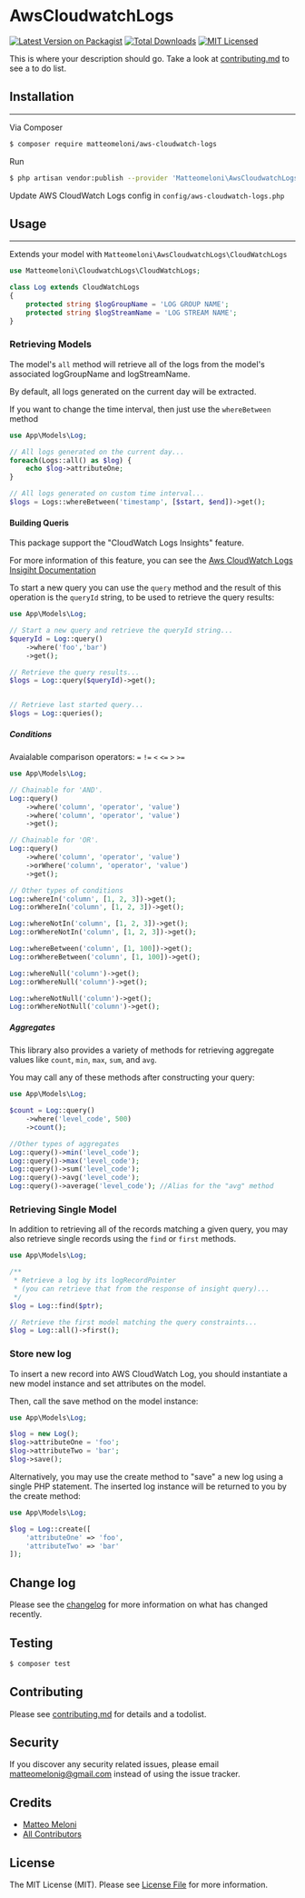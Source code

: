# AwsCloudwatchLogs

[![Latest Version on Packagist][ico-version]][link-packagist]
[![Total Downloads][ico-downloads]][link-downloads]
[![MIT Licensed](https://img.shields.io/badge/license-MIT-brightgreen.svg?style=flat-square)](LICENSE)

This is where your description should go. Take a look at [contributing.md][link-contributors] to see a to do list.

## Installation

---

Via Composer

```bash
$ composer require matteomeloni/aws-cloudwatch-logs
```

Run

```bash
$ php artisan vendor:publish --provider 'Matteomeloni\AwsCloudwatchLogs\AwsCloudwatchLogsServiceProvider'
```

Update AWS CloudWatch Logs config in `config/aws-cloudwatch-logs.php`

## Usage

---

Extends your model with `Matteomeloni\AwsCloudwatchLogs\CloudWatchLogs`

```php
use Matteomeloni\CloudwatchLogs\CloudWatchLogs;

class Log extends CloudWatchLogs
{
    protected string $logGroupName = 'LOG GROUP NAME';
    protected string $logStreamName = 'LOG STREAM NAME';
}
```

### Retrieving Models

The model's `all` method will retrieve all of the logs from the model's associated logGroupName and logStreamName.

By default, all logs generated on the current day will be extracted.

If you want to change the time interval, then just use the `whereBetween` method

```php
use App\Models\Log;

// All logs generated on the current day...
foreach(Logs::all() as $log) {
    echo $log->attributeOne;
}

// All logs generated on custom time interval...
$logs = Logs::whereBetween('timestamp', [$start, $end])->get();
```

#### Building Queris

This package support the "CloudWatch Logs Insights" feature.

For more information of this feature, you can see the [Aws CloudWatch Logs Insigiht Documentation](https://docs.aws.amazon.com/AmazonCloudWatch/latest/logs/AnalyzingLogData.html)

To start a new query you can use the `query` method and the result of this operation is the `queryId` string, to be used to retrieve the query results:

```php
use App\Models\Log;

// Start a new query and retrieve the queryId string... 
$queryId = Log::query()
    ->where('foo','bar')
    ->get();

// Retrieve the query results... 
$logs = Log::query($queryId)->get();


// Retrieve last started query...
$logs = Log::queries();
```

##### Conditions

Avaialable comparison operators: `=` `!=` `<` `<=` `>` `>=`

```php
use App\Models\Log;

// Chainable for 'AND'.
Log::query()
    ->where('column', 'operator', 'value')
    ->where('column', 'operator', 'value')
    ->get();

// Chainable for 'OR'.
Log::query()
    ->where('column', 'operator', 'value')
    ->orWhere('column', 'operator', 'value')
    ->get();

// Other types of conditions
Log::whereIn('column', [1, 2, 3])->get();
Log::orWhereIn('column', [1, 2, 3])->get();

Log::whereNotIn('column', [1, 2, 3])->get();
Log::orWhereNotIn('column', [1, 2, 3])->get();

Log::whereBetween('column', [1, 100])->get();
Log::orWhereBetween('column', [1, 100])->get();

Log::whereNull('column')->get();
Log::orWhereNull('column')->get();

Log::whereNotNull('column')->get();
Log::orWhereNotNull('column')->get();
```

##### Aggregates

This library also provides a variety of methods for retrieving aggregate values like `count`, `min`, `max`, `sum`, and `avg`. 

You may call any of these methods after constructing your query:

```php
use App\Models\Log;

$count = Log::query()
    ->where('level_code', 500)
    ->count();

//Other types of aggregates
Log::query()->min('level_code');
Log::query()->max('level_code');
Log::query()->sum('level_code');
Log::query()->avg('level_code');
Log::query()->average('level_code'); //Alias for the "avg" method
```

### Retrieving Single Model

In addition to retrieving all of the records matching a given query, you may also retrieve single records using the `find` or `first` methods.

```php
use App\Models\Log;

/**
 * Retrieve a log by its logRecordPointer 
 * (you can retrieve that from the response of insight query)...
 */
$log = Log::find($ptr);

// Retrieve the first model matching the query constraints...
$log = Log::all()->first();
```

### Store new log

To insert a new record into AWS CloudWatch Log, you should instantiate a new model instance and set attributes on the model.

Then, call the save method on the model instance:

```php
use App\Models\Log;

$log = new Log();
$log->attributeOne = 'foo';
$log->attributeTwo = 'bar';
$log->save();
```

Alternatively, you may use the create method to "save" a new log using a single PHP statement.
The inserted log instance will be returned to you by the create method:

```php
use App\Models\Log;

$log = Log::create([
    'attributeOne' => 'foo',
    'attributeTwo' => 'bar'
]);
```

## Change log

Please see the [changelog][link-changelog] for more information on what has changed recently.

## Testing

```bash
$ composer test
```

## Contributing

Please see [contributing.md][link-contributors] for details and a todolist.

## Security

If you discover any security related issues, please email matteomelonig@gmail.com instead of using the issue tracker.

## Credits

- [Matteo Meloni][link-author]
- [All Contributors][link-contributors]

## License

The MIT License (MIT). Please see [License File][link-license] for more information.







[ico-version]: https://img.shields.io/packagist/v/matteomeloni/aws-cloudwatch-logs.svg?style=flat-square
[ico-downloads]: https://img.shields.io/packagist/dt/matteomeloni/aws-cloudwatch-logs.svg?style=flat-square
[link-packagist]: https://packagist.org/packages/matteomeloni/aws-cloudwatch-logs
[link-downloads]: https://packagist.org/packages/matteomeloni/aws-cloudwatch-logs
[link-author]: https://github.com/matteomeloni
[link-contributors]: CONTRIBUTING.md
[link-changelog]: CHANGELOG.md
[link-license]: LICENSE.md
